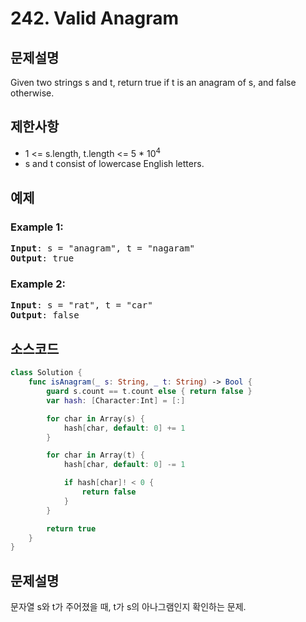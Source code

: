 # 242. Valid Anagram

## 문제설명
Given two strings s and t, return true if t is an 
anagram of s, and false otherwise.

## 제한사항
- 1 <= s.length, t.length <= 5 * 10<sup>4</sup>
- s and t consist of lowercase English letters.

## 예제
### Example 1:
<pre>
<b>Input</b>: s = "anagram", t = "nagaram"
<b>Output</b>: true
</pre>

### Example 2:
<pre>
<b>Input</b>: s = "rat", t = "car"
<b>Output</b>: false
</pre>

## 소스코드
```Swift
class Solution {
    func isAnagram(_ s: String, _ t: String) -> Bool {
        guard s.count == t.count else { return false }
        var hash: [Character:Int] = [:]

        for char in Array(s) {
            hash[char, default: 0] += 1
        }

        for char in Array(t) {
            hash[char, default: 0] -= 1

            if hash[char]! < 0 {
                return false
            }
        }

        return true
    }
}
```

## 문제설명
문자열 s와 t가 주어졌을 때, t가 s의 아나그램인지 확인하는 문제.